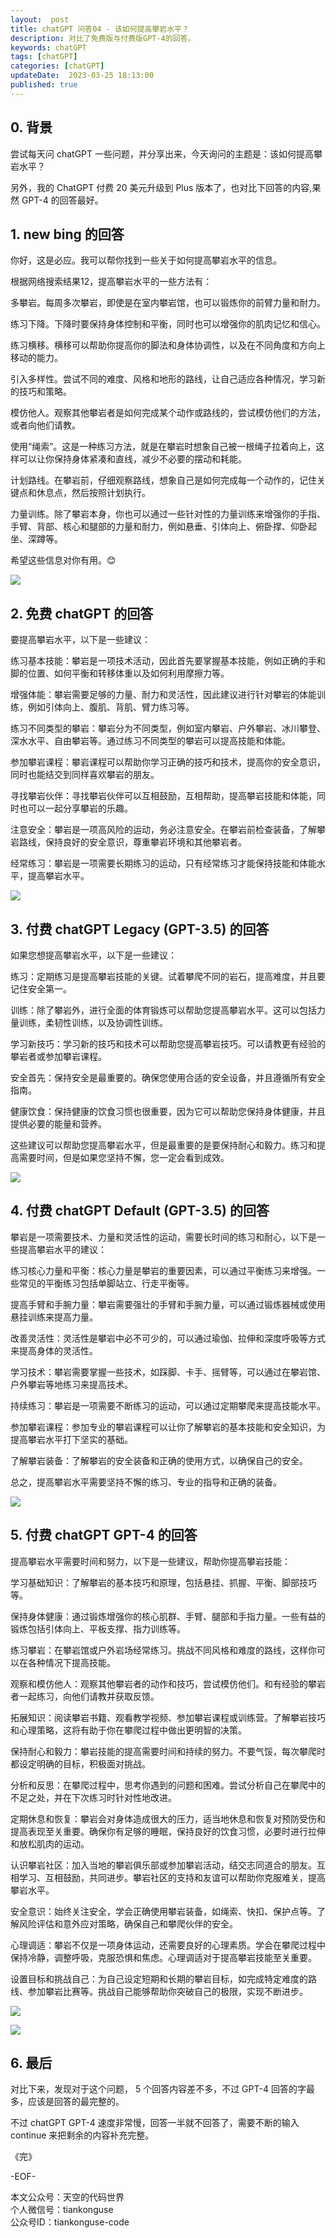 ```yaml
---   
layout:  post  
title: chatGPT 问答04 - 该如何提高攀岩水平？  
description: 对比了免费版与付费版GPT-4的回答。 
keywords: chatGPT  
tags: [chatGPT]  
categories: [chatGPT]  
updateDate:  2023-03-25 18:13:00  
published: true  
---  
```



## 0. 背景  


尝试每天问 chatGPT 一些问题，并分享出来，今天询问的主题是：该如何提高攀岩水平？  


另外，我的 ChatGPT 付费 20 美元升级到 Plus 版本了，也对比下回答的内容,果然 GPT-4 的回答最好。  



## 1. new bing 的回答  


你好，这是必应。我可以帮你找到一些关于如何提高攀岩水平的信息。  


根据网络搜索结果12，提高攀岩水平的一些方法有：  


多攀岩。每周多次攀岩，即使是在室内攀岩馆，也可以锻炼你的前臂力量和耐力。  


练习下降。下降时要保持身体控制和平衡，同时也可以增强你的肌肉记忆和信心。  


练习横移。横移可以帮助你提高你的脚法和身体协调性，以及在不同角度和方向上移动的能力。  


引入多样性。尝试不同的难度、风格和地形的路线，让自己适应各种情况，学习新的技巧和策略。  


模仿他人。观察其他攀岩者是如何完成某个动作或路线的，尝试模仿他们的方法，或者向他们请教。  


使用“绳索”。这是一种练习方法，就是在攀岩时想象自己被一根绳子拉着向上，这样可以让你保持身体紧凑和直线，减少不必要的摆动和耗能。  


计划路线。在攀岩前，仔细观察路线，想象自己是如何完成每一个动作的，记住关键点和休息点，然后按照计划执行。  


力量训练。除了攀岩本身，你也可以通过一些针对性的力量训练来增强你的手指、手臂、背部、核心和腿部的力量和耐力，例如悬垂、引体向上、俯卧撑、仰卧起坐、深蹲等。  


希望这些信息对你有用。😊  



![](https://res2023.tiankonguse.com/images/2023/03/25/101.png)


## 2. 免费 chatGPT 的回答  


要提高攀岩水平，以下是一些建议：  


练习基本技能：攀岩是一项技术活动，因此首先要掌握基本技能，例如正确的手和脚的位置、如何平衡和转移体重以及如何利用摩擦力等。  


增强体能：攀岩需要足够的力量、耐力和灵活性，因此建议进行针对攀岩的体能训练，例如引体向上、腹肌、背肌、臂力练习等。  


练习不同类型的攀岩：攀岩分为不同类型，例如室内攀岩、户外攀岩、冰川攀登、深水水平、自由攀岩等。通过练习不同类型的攀岩可以提高技能和体能。  


参加攀岩课程：攀岩课程可以帮助你学习正确的技巧和技术，提高你的安全意识，同时也能结交到同样喜欢攀岩的朋友。  


寻找攀岩伙伴：寻找攀岩伙伴可以互相鼓励，互相帮助，提高攀岩技能和体能，同时也可以一起分享攀岩的乐趣。  


注意安全：攀岩是一项高风险的运动，务必注意安全。在攀岩前检查装备，了解攀岩路线，保持良好的安全意识，尊重攀岩环境和其他攀岩者。  


经常练习：攀岩是一项需要长期练习的运动，只有经常练习才能保持技能和体能水平，提高攀岩水平。  


![](https://res2023.tiankonguse.com/images/2023/03/25/102.png)


## 3. 付费 chatGPT Legacy (GPT-3.5) 的回答  


如果您想提高攀岩水平，以下是一些建议：  


练习：定期练习是提高攀岩技能的关键。试着攀爬不同的岩石，提高难度，并且要记住安全第一。  


训练：除了攀岩外，进行全面的体育锻炼可以帮助您提高攀岩水平。这可以包括力量训练，柔韧性训练，以及协调性训练。  


学习新技巧：学习新的技巧和技术可以帮助您提高攀岩技巧。可以请教更有经验的攀岩者或参加攀岩课程。  


安全首先：保持安全是最重要的。确保您使用合适的安全设备，并且遵循所有安全指南。  


健康饮食：保持健康的饮食习惯也很重要，因为它可以帮助您保持身体健康，并且提供必要的能量和营养。  


这些建议可以帮助您提高攀岩水平，但是最重要的是要保持耐心和毅力。练习和提高需要时间，但是如果您坚持不懈，您一定会看到成效。  


![](https://res2023.tiankonguse.com/images/2023/03/25/103.png)


## 4. 付费 chatGPT Default (GPT-3.5) 的回答  


攀岩是一项需要技术、力量和灵活性的运动，需要长时间的练习和耐心，以下是一些提高攀岩水平的建议：  


练习核心力量和平衡：核心力量是攀岩的重要因素，可以通过平衡练习来增强。一些常见的平衡练习包括单脚站立、行走平衡等。  


提高手臂和手腕力量：攀岩需要强壮的手臂和手腕力量，可以通过锻炼器械或使用悬挂训练来提高力量。  


改善灵活性：灵活性是攀岩中必不可少的，可以通过瑜伽、拉伸和深度呼吸等方式来提高身体的灵活性。  


学习技术：攀岩需要掌握一些技术，如踩脚、卡手、摇臂等，可以通过在攀岩馆、户外攀岩等地练习来提高技术。  


持续练习：攀岩是一项需要不断练习的运动，可以通过定期攀爬来提高技能水平。  


参加攀岩课程：参加专业的攀岩课程可以让你了解攀岩的基本技能和安全知识，为提高攀岩水平打下坚实的基础。  


了解攀岩装备：了解攀岩的安全装备和正确的使用方式，以确保自己的安全。  


总之，提高攀岩水平需要坚持不懈的练习、专业的指导和正确的装备。  


![](https://res2023.tiankonguse.com/images/2023/03/25/104.png)


## 5. 付费 chatGPT GPT-4 的回答  


提高攀岩水平需要时间和努力，以下是一些建议，帮助你提高攀岩技能：  


学习基础知识：了解攀岩的基本技巧和原理，包括悬挂、抓握、平衡、脚部技巧等。  


保持身体健康：通过锻炼增强你的核心肌群、手臂、腿部和手指力量。一些有益的锻炼包括引体向上、平板支撑、指力训练等。  


练习攀岩：在攀岩馆或户外岩场经常练习。挑战不同风格和难度的路线，这样你可以在各种情况下提高技能。  


观察和模仿他人：观察其他攀岩者的动作和技巧，尝试模仿他们。和有经验的攀岩者一起练习，向他们请教并获取反馈。  


拓展知识：阅读攀岩书籍、观看教学视频、参加攀岩课程或训练营。了解攀岩技巧和心理策略，这将有助于你在攀爬过程中做出更明智的决策。  


保持耐心和毅力：攀岩技能的提高需要时间和持续的努力。不要气馁，每次攀爬时都设定明确的目标，积极面对挑战。  

 
分析和反思：在攀爬过程中，思考你遇到的问题和困难。尝试分析自己在攀爬中的不足之处，并在下次练习时针对性地改进。  


定期休息和恢复：攀岩会对身体造成很大的压力，适当地休息和恢复对预防受伤和提高表现至关重要。确保你有足够的睡眠，保持良好的饮食习惯，必要时进行拉伸和放松肌肉的运动。  


认识攀岩社区：加入当地的攀岩俱乐部或参加攀岩活动，结交志同道合的朋友。互相学习、互相鼓励，共同进步。攀岩社区的支持和友谊可以帮助你克服难关，提高攀岩水平。  


安全意识：始终关注安全，学会正确使用攀岩装备，如绳索、快扣、保护点等。了解风险评估和意外应对策略，确保自己和攀爬伙伴的安全。  


心理调适：攀岩不仅是一项身体运动，还需要良好的心理素质。学会在攀爬过程中保持冷静，调整呼吸，克服恐惧和焦虑。心理调适对于提高攀岩技能至关重要。  


设置目标和挑战自己：为自己设定短期和长期的攀岩目标，如完成特定难度的路线、参加攀岩比赛等。挑战自己能够帮助你突破自己的极限，实现不断进步。  


![](https://res2023.tiankonguse.com/images/2023/03/25/105.png)

![](https://res2023.tiankonguse.com/images/2023/03/25/106.png)


## 6. 最后  


对比下来，发现对于这个问题， 5 个回答内容差不多，不过 GPT-4 回答的字最多，应该是回答的最完整的。  



不过 chatGPT GPT-4 速度非常慢，回答一半就不回答了，需要不断的输入 continue 来把剩余的内容补充完整。  


《完》  


-EOF-  



本文公众号：天空的代码世界  
个人微信号：tiankonguse  
公众号ID：tiankonguse-code  
  

